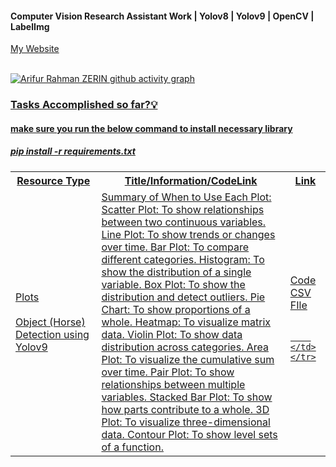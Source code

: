 #### Computer Vision Research Assistant Work | Yolov8 | Yolov9 | OpenCV | LabelImg 

<a href = "https://www.arzerin.com/">My Website<br><br>


![Arifur Rahman ZERIN github activity graph](https://github-readme-activity-graph.vercel.app/graph?username=arzerin&bg_color=FFFFFF&color=111F68&line=111F68)

<h3>Tasks Accomplished so far?💡</h3>

<h4>make sure you run the below command to install necessary library</h4>
<h5>pip install -r requirements.txt</h5>
<table width="100%">
    <tr>
        <th>Resource Type</th>
        <th width="60%">Title/Information/CodeLink</th>
        <th>Link</th>
    </tr>
    <tr>
        <td>Plots <br/><br/> Object (Horse) Detection using Yolov9</td>
        <td  width="60%">
                <!-- -->
                Summary of When to Use Each Plot:
Scatter Plot: To show relationships between two continuous variables.
Line Plot: To show trends or changes over time.
Bar Plot: To compare different categories.
Histogram: To show the distribution of a single variable.
Box Plot: To show the distribution and detect outliers.
Pie Chart: To show proportions of a whole.
Heatmap: To visualize matrix data.
Violin Plot: To show data distribution across categories.
Area Plot: To visualize the cumulative sum over time.
Pair Plot: To show relationships between multiple variables.
Stacked Bar Plot: To show how parts contribute to a whole.
3D Plot: To visualize three-dimensional data.
Contour Plot: To show level sets of a function.
                <!-- -->
        </td>
        <td>
            <a href="plots.py">Code</a> <br/>
            <a href="files/cell.csv">CSV FIle</a> <br/><br/>
  
        </td>
    </tr>

  
</table>
